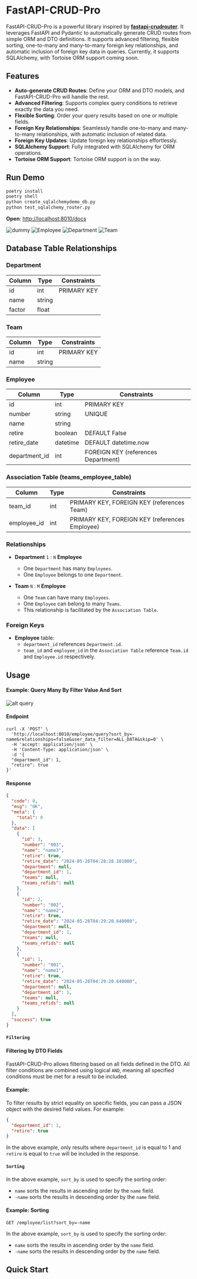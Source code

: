 # FastAPI-CRUD-Pro


FastAPI-CRUD-Pro is a powerful library inspired by **[fastapi-crudrouter](https://github.com/awtkns/fastapi-crudrouter)**. It leverages FastAPI and Pydantic to automatically generate CRUD routes from simple ORM and DTO definitions. It supports advanced filtering, flexible sorting, one-to-many and many-to-many foreign key relationships, and automatic inclusion of foreign key data in queries. Currently, it supports SQLAlchemy, with Tortoise ORM support coming soon.

## Features

- **Auto-generate CRUD Routes**: Define your ORM and DTO models, and FastAPI-CRUD-Pro will handle the rest.
- **Advanced Filtering**: Supports complex query conditions to retrieve exactly the data you need.
- **Flexible Sorting**: Order your query results based on one or multiple fields.
- **Foreign Key Relationships**: Seamlessly handle one-to-many and many-to-many relationships, with automatic inclusion of related data.
- **Foreign Key Updates**: Update foreign key relationships effortlessly.
- **SQLAlchemy Support**: Fully integrated with SQLAlchemy for ORM operations.
- **Tortoise ORM Support**: Tortoise ORM support is on the way.

## Run Demo

```sh
poetry install
poetry shell
python create_sqlalchemydemo_db.py
python test_sqlalchemy_router.py

```



**Open**: <a href="http://localhost:8010/docs" target="_blank">http://localhost:8010/docs</a>

<img alt="dummy" src="https://raw.githubusercontent.com/kanbang/fastapi-crud-pro/master/doc/dummy.png">
<img alt="Employee" src="https://raw.githubusercontent.com/kanbang/fastapi-crud-pro/master/doc/Employee.png">
<img alt="Department" src="https://raw.githubusercontent.com/kanbang/fastapi-crud-pro/master/doc/department.png">
<img alt="Team" src="https://raw.githubusercontent.com/kanbang/fastapi-crud-pro/master/doc/team.png">


## Database Table Relationships

### Department

| Column | Type   | Constraints     |
|--------|--------|-----------------|
| id     | int    | PRIMARY KEY     |
| name   | string |                 |
| factor | float  |                 |

### Team

| Column | Type   | Constraints     |
|--------|--------|-----------------|
| id     | int    | PRIMARY KEY     |
| name   | string |                 |

### Employee

| Column        | Type      | Constraints                          |
|---------------|-----------|--------------------------------------|
| id            | int       | PRIMARY KEY                          |
| number        | string    | UNIQUE                               |
| name          | string    |                                      |
| retire        | boolean   | DEFAULT False                        |
| retire_date   | datetime  | DEFAULT datetime.now                 |
| department_id | int       | FOREIGN KEY (references Department)  |

### Association Table (teams_employee_table)

| Column      | Type | Constraints                          |
|-------------|------|--------------------------------------|
| team_id     | int  | PRIMARY KEY, FOREIGN KEY (references Team) |
| employee_id | int  | PRIMARY KEY, FOREIGN KEY (references Employee) |

### Relationships

- **Department** `1` : `N` **Employee**
  - One `Department` has many `Employees`.
  - One `Employee` belongs to one `Department`.

- **Team** `N` : `M` **Employee**
  - One `Team` can have many `Employees`.
  - One `Employee` can belong to many `Teams`.
  - This relationship is facilitated by the `Association Table`.

### Foreign Keys

- **Employee** table:
  - `department_id` references `Department.id`.
  - `team_id` and `employee_id` in the `Association Table` reference `Team.id` and `Employee.id` respectively.



## Usage

#### Example: Query Many By Filter Value And Sort

![alt query](https://raw.githubusercontent.com/kanbang/fastapi-crud-pro/master/doc/query.png)

#### Endpoint

```http
curl -X 'POST' \
  'http://localhost:8010/employee/query?sort_by=-name&relationships=false&user_data_filter=ALL_DATA&skip=0' \
  -H 'accept: application/json' \
  -H 'Content-Type: application/json' \
  -d '{
  "department_id": 1,
  "retire": true
}'
```
#### Response 

```json
{
  "code": 0,
  "msg": "OK",
  "meta": {
    "total": 0
  },
  "data": [
    {
      "id": 3,
      "number": "003",
      "name": "name3",
      "retire": true,
      "retire_date": "2024-05-26T04:28:28.101000",
      "department": null,
      "department_id": 1,
      "teams": null,
      "teams_refids": null
    },
    {
      "id": 2,
      "number": "002",
      "name": "name2",
      "retire": true,
      "retire_date": "2024-05-26T04:29:20.640000",
      "department": null,
      "department_id": 1,
      "teams": null,
      "teams_refids": null
    },
    {
      "id": 1,
      "number": "001",
      "name": "name1",
      "retire": true,
      "retire_date": "2024-05-26T04:29:20.640000",
      "department": null,
      "department_id": 1,
      "teams": null,
      "teams_refids": null
    }
  ],
  "success": true
}
```

#### `Filtering`

#### Filtering by DTO Fields

FastAPI-CRUD-Pro allows filtering based on all fields defined in the DTO. All filter conditions are combined using logical `AND`, meaning all specified conditions must be met for a result to be included. 

#### Example: 

To filter results by strict equality on specific fields, you can pass a JSON object with the desired field values. For example:

```json
{
  "department_id": 1,
  "retire": true
}
```

In the above example, only results where `department_id` is equal to 1 and `retire` is equal to `true` will be included in the response.


#### `Sorting`

In the above example, `sort_by` is used to specify the sorting order:
- `name` sorts the results in ascending order by the `name` field.
- `-name` sorts the results in descending order by the `name` field.

#### Example: Sorting

```http
GET /employee/list?sort_by=-name
```

In the above example, `sort_by` is used to specify the sorting order:
- `name` sorts the results in ascending order by the `name` field.
- `-name` sorts the results in descending order by the `name` field.




## Quick Start
